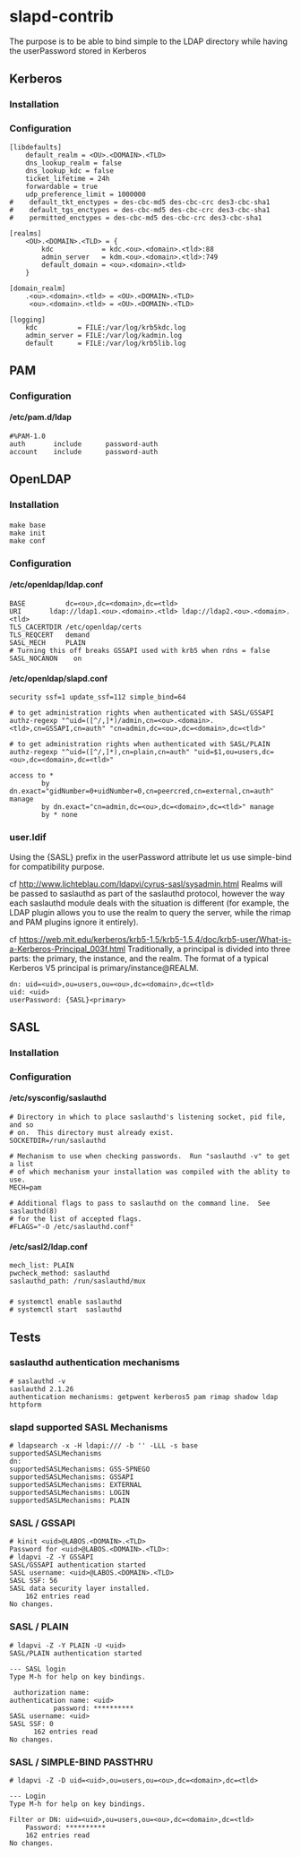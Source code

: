 # slapd-contrib

The purpose is to be able to bind simple to the LDAP directory while having the userPassword stored in Kerberos

## Kerberos
### Installation
### Configuration
```
[libdefaults]
    default_realm = <OU>.<DOMAIN>.<TLD>
    dns_lookup_realm = false
    dns_lookup_kdc = false
    ticket_lifetime = 24h
    forwardable = true
    udp_preference_limit = 1000000
#    default_tkt_enctypes = des-cbc-md5 des-cbc-crc des3-cbc-sha1
#    default_tgs_enctypes = des-cbc-md5 des-cbc-crc des3-cbc-sha1
#    permitted_enctypes = des-cbc-md5 des-cbc-crc des3-cbc-sha1

[realms]
    <OU>.<DOMAIN>.<TLD> = {
        kdc            = kdc.<ou>.<domain>.<tld>:88
        admin_server   = kdm.<ou>.<domain>.<tld>:749
        default_domain = <ou>.<domain>.<tld>
    }

[domain_realm]
    .<ou>.<domain>.<tld> = <OU>.<DOMAIN>.<TLD>
     <ou>.<domain>.<tld> = <OU>.<DOMAIN>.<TLD>

[logging]
    kdc          = FILE:/var/log/krb5kdc.log
    admin_server = FILE:/var/log/kadmin.log
    default      = FILE:/var/log/krb5lib.log
```
## PAM
### Configuration
#### /etc/pam.d/ldap 
```
#%PAM-1.0
auth       include      password-auth
account    include      password-auth
```
## OpenLDAP
### Installation
#### 
```
make base
make init
make conf
```
### Configuration

#### /etc/openldap/ldap.conf
```
BASE	      dc=<ou>,dc=<domain>,dc=<tld>
URI	      ldap://ldap1.<ou>.<domain>.<tld> ldap://ldap2.<ou>.<domain>.<tld>
TLS_CACERTDIR /etc/openldap/certs
TLS_REQCERT   demand
SASL_MECH     PLAIN
# Turning this off breaks GSSAPI used with krb5 when rdns = false
SASL_NOCANON	on
```
#### /etc/openldap/slapd.conf
```
security ssf=1 update_ssf=112 simple_bind=64

# to get administration rights when authenticated with SASL/GSSAPI
authz-regexp "^uid=([^/,]*)/admin,cn=<ou>.<domain>.<tld>,cn=GSSAPI,cn=auth" "cn=admin,dc=<ou>,dc=<domain>,dc=<tld>"

# to get administration rights when authenticated with SASL/PLAIN
authz-regexp "^uid=([^/,]*),cn=plain,cn=auth" "uid=$1,ou=users,dc=<ou>,dc=<domain>,dc=<tld>"

access to *
        by dn.exact="gidNumber=0+uidNumber=0,cn=peercred,cn=external,cn=auth" manage
        by dn.exact="cn=admin,dc=<ou>,dc=<domain>,dc=<tld>" manage
        by * none
```
### user.ldif
Using the {SASL} prefix in the userPassword attribute let us use simple-bind for compatibility purpose.

cf http://www.lichteblau.com/ldapvi/cyrus-sasl/sysadmin.html
Realms will be passed to saslauthd as part of the saslauthd protocol, however the way each saslauthd module deals with the situation is different (for example, the LDAP plugin allows you to use the realm to query the server, while the rimap and PAM plugins ignore it entirely).

cf https://web.mit.edu/kerberos/krb5-1.5/krb5-1.5.4/doc/krb5-user/What-is-a-Kerberos-Principal_003f.html
Traditionally, a principal is divided into three parts: the primary, the instance, and the realm. The format of a typical Kerberos V5 principal is primary/instance@REALM. 

```
dn: uid=<uid>,ou=users,ou=<ou>,dc=<domain>,dc=<tld>
uid: <uid>
userPassword: {SASL}<primary>
```
## SASL
### Installation
### Configuration
#### /etc/sysconfig/saslauthd
```
# Directory in which to place saslauthd's listening socket, pid file, and so
# on.  This directory must already exist.
SOCKETDIR=/run/saslauthd

# Mechanism to use when checking passwords.  Run "saslauthd -v" to get a list
# of which mechanism your installation was compiled with the ablity to use.
MECH=pam

# Additional flags to pass to saslauthd on the command line.  See saslauthd(8)
# for the list of accepted flags.
#FLAGS="-O /etc/saslauthd.conf"
```
#### /etc/sasl2/ldap.conf
```
mech_list: PLAIN
pwcheck_method: saslauthd
saslauthd_path: /run/saslauthd/mux
```
### 
```
# systemctl enable saslauthd
# systemctl start  saslauthd
```
## Tests
### saslauthd authentication mechanisms
```
# saslauthd -v
saslauthd 2.1.26
authentication mechanisms: getpwent kerberos5 pam rimap shadow ldap httpform
```
### slapd supported SASL Mechanisms
```
# ldapsearch -x -H ldapi:/// -b '' -LLL -s base supportedSASLMechanisms
dn:
supportedSASLMechanisms: GSS-SPNEGO
supportedSASLMechanisms: GSSAPI
supportedSASLMechanisms: EXTERNAL
supportedSASLMechanisms: LOGIN
supportedSASLMechanisms: PLAIN
```
### SASL / GSSAPI
```
# kinit <uid>@LABOS.<DOMAIN>.<TLD>
Password for <uid>@LABOS.<DOMAIN>.<TLD>:
# ldapvi -Z -Y GSSAPI
SASL/GSSAPI authentication started
SASL username: <uid>@LABOS.<DOMAIN>.<TLD>
SASL SSF: 56
SASL data security layer installed.
    162 entries read                                                                                                                                                                                                     
No changes.
```
### SASL / PLAIN
```
# ldapvi -Z -Y PLAIN -U <uid>
SASL/PLAIN authentication started

--- SASL login
Type M-h for help on key bindings.

 authorization name: 
authentication name: <uid>
           password: **********
SASL username: <uid>
SASL SSF: 0
      162 entries read                                                                                                                                                                                                     
No changes.
```
### SASL / SIMPLE-BIND PASSTHRU
```
# ldapvi -Z -D uid=<uid>,ou=users,ou=<ou>,dc=<domain>,dc=<tld>

--- Login
Type M-h for help on key bindings.

Filter or DN: uid=<uid>,ou=users,ou=<ou>,dc=<domain>,dc=<tld>
    Password: **********
    162 entries read                                                                                                                                                                                                     
No changes.
```
